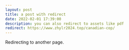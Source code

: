 ```yaml
---
layout: post
title: a post with redirect
date: 2022-02-01 17:39:00
description: you can also redirect to assets like pdf
redirect: https://www.zhylr2024.top/canadian-cop/
---
```


Redirecting to another page.
